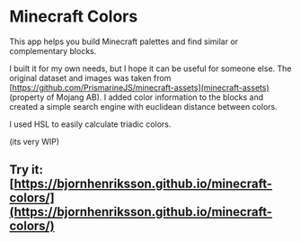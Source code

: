 # Minecraft Colors

This app helps you build Minecraft palettes and find similar or complementary blocks.

I built it for my own needs, but I hope it can be useful for someone else.
The original dataset and images was taken from [https://github.com/PrismarineJS/minecraft-assets](minecraft-assets) (property of Mojang AB). I added color information to the blocks and created a simple search engine with euclidean distance between colors.

I used HSL to easily calculate triadic colors.

(its very WIP)

## Try it: [https://bjornhenriksson.github.io/minecraft-colors/](https://bjornhenriksson.github.io/minecraft-colors/)
